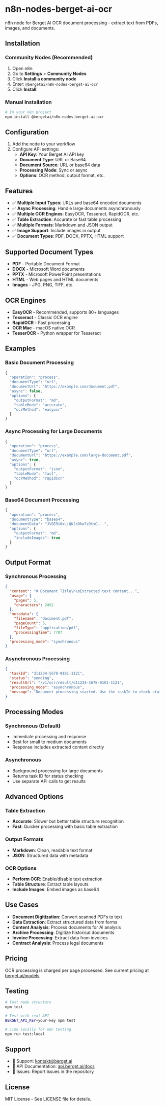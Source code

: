 # n8n-nodes-berget-ai-ocr

n8n node for Berget AI OCR document processing - extract text from PDFs, images, and documents.

## Installation

### Community Nodes (Recommended)

1. Open n8n
2. Go to **Settings** > **Community Nodes**
3. Click **Install a community node**
4. Enter: `@bergetai/n8n-nodes-berget-ai-ocr`
5. Click **Install**

### Manual Installation

```bash
# In your n8n project
npm install @bergetai/n8n-nodes-berget-ai-ocr
```

## Configuration

1. Add the node to your workflow
2. Configure API settings:
   - **API Key**: Your Berget AI API key
   - **Document Type**: URL or Base64
   - **Document Source**: URL or base64 data
   - **Processing Mode**: Sync or async
   - **Options**: OCR method, output format, etc.

## Features

- ✅ **Multiple Input Types**: URLs and base64 encoded documents
- ✅ **Async Processing**: Handle large documents asynchronously
- ✅ **Multiple OCR Engines**: EasyOCR, Tesseract, RapidOCR, etc.
- ✅ **Table Extraction**: Accurate or fast table processing
- ✅ **Multiple Formats**: Markdown and JSON output
- ✅ **Image Support**: Include images in output
- ✅ **Document Types**: PDF, DOCX, PPTX, HTML support

## Supported Document Types

- **PDF** - Portable Document Format
- **DOCX** - Microsoft Word documents
- **PPTX** - Microsoft PowerPoint presentations
- **HTML** - Web pages and HTML documents
- **Images** - JPG, PNG, TIFF, etc.

## OCR Engines

- **EasyOCR** - Recommended, supports 80+ languages
- **Tesseract** - Classic OCR engine
- **RapidOCR** - Fast processing
- **OCR Mac** - macOS native OCR
- **TesserOCR** - Python wrapper for Tesseract

## Examples

### Basic Document Processing

```javascript
{
  "operation": "process",
  "documentType": "url",
  "documentUrl": "https://example.com/document.pdf",
  "async": false,
  "options": {
    "outputFormat": "md",
    "tableMode": "accurate",
    "ocrMethod": "easyocr"
  }
}
```

### Async Processing for Large Documents

```javascript
{
  "operation": "process",
  "documentType": "url",
  "documentUrl": "https://example.com/large-document.pdf",
  "async": true,
  "options": {
    "outputFormat": "json",
    "tableMode": "fast",
    "ocrMethod": "rapidocr"
  }
}
```

### Base64 Document Processing

```javascript
{
  "operation": "process",
  "documentType": "base64",
  "documentData": "JVBERi0xLjQKJcOkw7zDtsO...",
  "options": {
    "outputFormat": "md",
    "includeImages": true
  }
}
```

## Output Format

### Synchronous Processing

```json
{
  "content": "# Document Title\n\nExtracted text content...",
  "usage": {
    "pages": 5,
    "characters": 2492
  },
  "metadata": {
    "filename": "document.pdf",
    "pageCount": 5,
    "fileType": "application/pdf",
    "processingTime": 7787
  },
  "processing_mode": "synchronous"
}
```

### Asynchronous Processing

```json
{
  "taskId": "d11234-5678-9101-1121",
  "status": "pending",
  "resultUrl": "/v1/ocr/result/d11234-5678-9101-1121",
  "processing_mode": "asynchronous",
  "message": "Document processing started. Use the taskId to check status."
}
```

## Processing Modes

### Synchronous (Default)
- Immediate processing and response
- Best for small to medium documents
- Response includes extracted content directly

### Asynchronous
- Background processing for large documents
- Returns task ID for status checking
- Use separate API calls to get results

## Advanced Options

### Table Extraction
- **Accurate**: Slower but better table structure recognition
- **Fast**: Quicker processing with basic table extraction

### Output Formats
- **Markdown**: Clean, readable text format
- **JSON**: Structured data with metadata

### OCR Options
- **Perform OCR**: Enable/disable text extraction
- **Table Structure**: Extract table layouts
- **Include Images**: Embed images as base64

## Use Cases

- **Document Digitization**: Convert scanned PDFs to text
- **Data Extraction**: Extract structured data from forms
- **Content Analysis**: Process documents for AI analysis
- **Archive Processing**: Digitize historical documents
- **Invoice Processing**: Extract data from invoices
- **Contract Analysis**: Process legal documents

## Pricing

OCR processing is charged per page processed. See current pricing at [berget.ai/models](https://berget.ai/models).

## Testing

```bash
# Test node structure
npm test

# Test with real API
BERGET_API_KEY=your-key npm test

# Link locally for n8n testing
npm run test:local
```

## Support

- 📧 Support: [kontakt@berget.ai](mailto:kontakt@berget.ai)
- 📖 API Documentation: [api.berget.ai/docs](https://api.berget.ai/docs)
- 🐛 Issues: Report issues in the repository

## License

MIT License - See LICENSE file for details.
